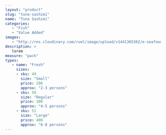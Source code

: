 ```yaml
---
layout: "product"
slug: "tuna-sashimi"
name: "Tuna Sashimi"
categories:
   - "Fish"
   - "Value Added"
images:
   - "http://res.cloudinary.com/ruel/image/upload/v1441365362/e-seafoods/tuna-sashimi.jpg"
description: >
   lorem
measure: "pack"
types: 
   - name: "Fresh"
     sizes: 
     - sku: 49
       size: "Small"
       price: 200
       approx: "2-3 persons"
     - sku: 50
       size: "Regular"
       price: 300
       approx: "4-5 persons"
     - sku: 51
       size: "Large"
       price: 400
       approx: "6-8 persons"
---
```

